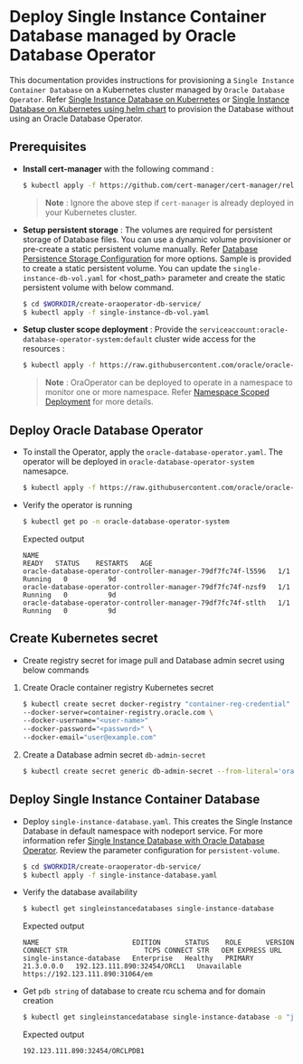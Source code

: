 # Deploy Single Instance Container Database managed by Oracle Database Operator

This documentation provides instructions for provisioning a ``Single Instance Container Database`` on a Kubernetes cluster managed by ``Oracle Database Operator``. Refer [Single Instance Database on Kubernetes](https://github.com/oracle/docker-images/tree/main/OracleDatabase/SingleInstance/samples/kubernetes) or [Single Instance Database on Kubernetes using helm chart](https://github.com/oracle/docker-images/tree/main/OracleDatabase/SingleInstance/helm-charts/oracle-db) to provision the Database without using an Oracle Database Operator.

## **Prerequisites**

- **Install cert-manager** with the following command : 
  ```sh
  $ kubectl apply -f https://github.com/cert-manager/cert-manager/releases/download/v1.13.1/cert-manager.yaml
  ```
  >**Note** : Ignore the above step if ``cert-manager`` is already deployed in your Kubernetes cluster. 


- **Setup persistent storage** : The volumes are required for persistent storage of Database files. You can use a dynamic volume provisioner or pre-create a static persistent volume manually. Refer [Database Persistence Storage Configuration](https://github.com/oracle/oracle-database-operator/tree/main/docs/sidb#database-persistence-storage-configuration-options) for more options. Sample is provided to create a static persistent volume. You can update the ```single-instance-db-vol.yaml``` for <host_path> parameter and create the static persistent volume with below command.

  ```sh
  $ cd $WORKDIR/create-oraoperator-db-service/
  $ kubectl apply -f single-instance-db-vol.yaml
  ```

- **Setup cluster scope deployment** : Provide the ``serviceaccount:oracle-database-operator-system:default`` cluster wide access for the resources :

  ```sh
  $ kubectl apply -f https://raw.githubusercontent.com/oracle/oracle-database-operator/main/rbac/cluster-role-binding.yaml
  ```
  >**Note** :  OraOperator can be deployed to operate in a namespace to monitor one or more namespace. Refer [Namespace Scoped Deployment](https://github.com/oracle/oracle-database-operator/tree/main#2-namespace-scoped-deployment) for more details.

## **Deploy Oracle Database Operator**

- To install the Operator, apply the ```oracle-database-operator.yaml```. The operator will be deployed in ```oracle-database-operator-system``` namesapce. 

    ```sh
    $ kubectl apply -f https://raw.githubusercontent.com/oracle/oracle-database-operator/main/oracle-database-operator.yaml
    ```
- Verify the operator is running

  ```sh
  $ kubectl get po -n oracle-database-operator-system
  ```
  Expected output
  ```
  NAME                                                           READY   STATUS    RESTARTS   AGE
  oracle-database-operator-controller-manager-79df7fc74f-l5596   1/1     Running   0          9d
  oracle-database-operator-controller-manager-79df7fc74f-nzsf9   1/1     Running   0          9d
  oracle-database-operator-controller-manager-79df7fc74f-stlth   1/1     Running   0          9d
  ```
## **Create Kubernetes secret** 
- Create registry secret for image pull and Database admin secret using below commands
1. Create Oracle container registry Kubernetes secret
   ```sh
   $ kubectl create secret docker-registry "container-reg-credential" \
   --docker-server=container-registry.oracle.com \
   --docker-username="<user-name>"
   --docker-password="<password>" \
   --docker-email="user@example.com"
   ```
1. Create a Database admin secret ```db-admin-secret```
   ```sh
   $ kubectl create secret generic db-admin-secret --from-literal='oracle_pwd=Oradoc_db1'
   ```

## **Deploy Single Instance Container Database**

- Deploy ```single-instance-database.yaml```. This creates the Single Instance Database in default namespace with nodeport service. For more information refer [Single Instance Database with Oracle Database Operator](https://github.com/oracle/oracle-database-operator/blob/main/docs/sidb/README.md). Review the parameter configuration for ```persistent-volume```.
    ```sh
    $ cd $WORKDIR/create-oraoperator-db-service/
    $ kubectl apply -f single-instance-database.yaml
    ```
- Verify the database availability
  ```sh
  $ kubectl get singleinstancedatabases single-instance-database
  ```
  Expected output
  ```
  NAME                       EDITION      STATUS    ROLE      VERSION      CONNECT STR                   TCPS CONNECT STR   OEM EXPRESS URL
  single-instance-database   Enterprise   Healthy   PRIMARY   21.3.0.0.0   192.123.111.890:32454/ORCL1   Unavailable        https://192.123.111.890:31064/em
  ```
- Get ```pdb string``` of database to create rcu schema and for domain creation
  ```sh
  $ kubectl get singleinstancedatabase single-instance-database -o "jsonpath={.status.pdbConnectString}"
  ```
  Expected output
  ```
  192.123.111.890:32454/ORCLPDB1
  ```

